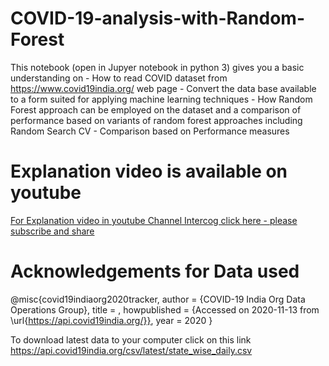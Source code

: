 # COVID-19-analysis-with-Random-Forest
This notebook (open in Jupyer notebook in python 3) gives you a basic understanding on - How to read COVID dataset from https://www.covid19india.org/ web page - Convert the data base available to a form suited for applying machine learning techniques - How Random Forest approach can be employed on the dataset and a comparison of performance based on variants of random forest approaches including Random Search CV - Comparison based on Performance measures 
# Explanation video is available on youtube 

[For Explanation video in youtube Channel Intercog click here - please subscribe and share](https://youtu.be/VjUaCx4jrAo)

# Acknowledgements for Data used 

@misc{covid19indiaorg2020tracker,
  author = {COVID-19 India Org Data Operations Group},
  title = ,
  howpublished = {Accessed on 2020-11-13 from \url{https://api.covid19india.org/}},
  year = 2020
}


To download latest data to your computer click on this link https://api.covid19india.org/csv/latest/state_wise_daily.csv
